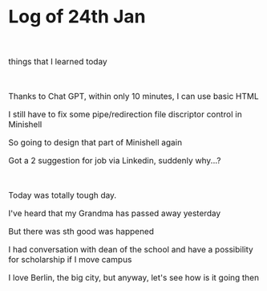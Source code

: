 <!DOCTYPE html>
<html lang="en">
<style>
    /* Define different font sizes for different elements */
    h1 {
        font-size: 36px;
    }
    h2 {
        font-size: 24px;
    }
    p {
       font-size: 16px;
    }
        /* Using em units for relative sizing */
    .small-text {
        font-size: 0.8em; /* 80% of the parent element's font size */
    }
        /* Using percentage for relative sizing */
    .large-text {
        font-size: 150%; /* 150% of the parent element's font size */
    }
</style>
<head>
    <meta charset="UTF-8">
    <meta name="viewport" content="width=device-width, initial-scale=1.0">
    <title>Log of 24th Jan</title>
</head>
<body>
    <h1>Log of 24th Jan</h1> 
    <br>
    <p>things that I learned today</p>
    <br>
    <p>  Thanks to Chat GPT, within only 10 minutes, I can use basic HTML</p>
    <p>  I still have to fix some pipe/redirection file discriptor control in Minishell</p>
    <p>  So going to design that part of Minishell again</p>
    <p>  Got a 2 suggestion for job via Linkedin, suddenly why...?</p>
    <br>
    <p>Today was totally tough day.</p>
    <p>I've heard that my Grandma has passed away yesterday</p>
    <p>But there was sth good was happened</p>
    <p>I had conversation with dean of the school and have a possibility for scholarship if I move campus</p>
    <p>I love Berlin, the big city, but anyway, let's see how is it going then</p>
</body>
</html>
